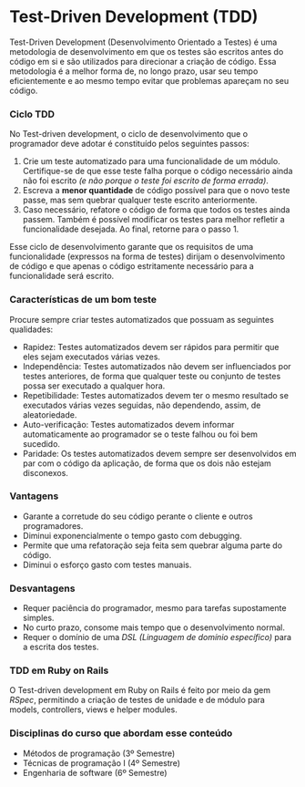# Test-Driven Development (TDD)

Test-Driven Development (Desenvolvimento Orientado a Testes) é uma metodologia de desenvolvimento em que os testes são escritos antes do código em si e são utilizados para direcionar a criação de código. Essa metodologia é a melhor forma de, no longo prazo, usar seu tempo eficientemente e ao mesmo tempo evitar que problemas apareçam no seu código.

### Ciclo TDD

No Test-driven development, o ciclo de desenvolvimento que o programador deve adotar é constituído pelos seguintes passos:

1. Crie um teste automatizado para uma funcionalidade de um módulo. Certifique-se de que esse teste falha porque o código necessário ainda não foi escrito _(e não porque o teste foi escrito de forma errada)_.
2. Escreva a **menor quantidade** de código possível para que o novo teste passe, mas sem quebrar qualquer teste escrito anteriormente.
3. Caso necessário, refatore o código de forma que todos os testes ainda passem. Também é possível modificar os testes para melhor refletir a funcionalidade desejada. Ao final, retorne para o passo 1.

Esse ciclo de desenvolvimento garante que os requisitos de uma funcionalidade (expressos na forma de testes) dirijam o desenvolvimento de código e que apenas o código estritamente necessário para a funcionalidade será escrito.

### Características de um bom teste

Procure sempre criar testes automatizados que possuam as seguintes qualidades:

* Rapidez: Testes automatizados devem ser rápidos para permitir que eles sejam executados várias vezes.
* Independência: Testes automatizados não devem ser influenciados por testes anteriores, de forma que qualquer teste ou conjunto de testes possa ser executado a qualquer hora.
* Repetibilidade: Testes automatizados devem ter o mesmo resultado se executados várias vezes seguidas, não dependendo, assim, de aleatoriedade.
* Auto-verificação: Testes automatizados devem informar automaticamente ao programador se o teste falhou ou foi bem sucedido.
* Paridade: Os testes automatizados devem sempre ser desenvolvidos em par com o código da aplicação, de forma que os dois não estejam disconexos.

### Vantagens

* Garante a corretude do seu código perante o cliente e outros programadores.
* Diminui exponencialmente o tempo gasto com debugging.
* Permite que uma refatoração seja feita sem quebrar alguma parte do código.
* Diminui o esforço gasto com testes manuais.

### Desvantagens

* Requer paciência do programador, mesmo para tarefas supostamente simples.
* No curto prazo, consome mais tempo que o desenvolvimento normal.
* Requer o domínio de uma _DSL (Linguagem de domínio específico)_ para a escrita dos testes.

### TDD em Ruby on Rails

O Test-driven development em Ruby on Rails é feito por meio da gem _RSpec_, permitindo a criação de testes de unidade e de módulo para models, controllers, views e helper modules.

### Disciplinas do curso que abordam esse conteúdo
* Métodos de programação (3º Semestre)
* Técnicas de programação I (4º Semestre)
* Engenharia de software (6º Semestre)
